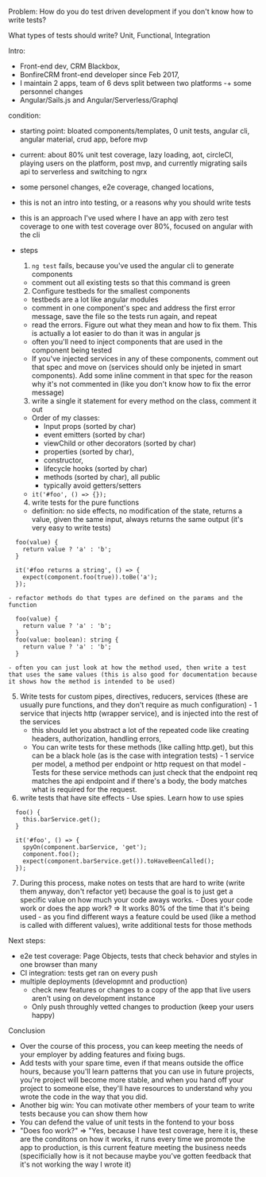Problem: How do you do test driven development if you don't know how to write tests?

What types of tests should write? Unit, Functional, Integration


Intro: 
  - Front-end dev, CRM Blackbox,
  - BonfireCRM front-end developer since Feb 2017,
  - I maintain 2 apps, team of 6 devs split between two platforms -+ some personnel changes
  - Angular/Sails.js and Angular/Serverless/Graphql

condition:
  - starting point: bloated components/templates, 0 unit tests, angular cli, angular material, crud app, before mvp
  - current: about 80% unit test coverage, lazy loading, aot, circleCI, playing users on the platform, post mvp, and currently migrating sails api to serverless and switching to ngrx
  - some personel changes, e2e coverage, changed locations, 
  - this is not an intro into testing, or a reasons why you should write tests
  - this is an approach I've used where I have an app with zero test coverage to one with test coverage over 80%, focused on angular with the cli

- steps
  1. `ng test` fails, because you've used the angular cli to generate components
    - comment out all existing tests so that this command is green
  2. Configure testbeds for the smallest components
    - testbeds are a lot like angular modules
    - comment in one component's spec and address the first error message, save the file so the tests run again, and repeat
    - read the errors. Figure out what they mean and how to fix them. This is actually a lot easier to do than it was in angular js
    - often you'll need to inject components that are used in the component being tested
    - If you've injected services in any of these components, comment out that spec and move on (services should only be injeted in smart components). Add some inline comment in that spec for the reason why it's not commented in (like you don't know how to fix the error message)
  3. write a single it statement for every method on the class, comment it out
    - Order of my classes: 
      - Input props (sorted by char)
      - event emitters (sorted by char)
      - viewChild or other decorators (sorted by char)
      - properties (sorted by char),
      - constructor,
      - lifecycle hooks (sorted by char)
      - methods (sorted by char), all public
      - typically avoid getters/setters
    - `it('#foo', () => {});`
  4. write tests for the pure functions
    - definition: no side effects, no modification of the state, returns a value, given the same input, always returns the same output (it's very easy to write tests)
```
  foo(value) {
    return value ? 'a' : 'b';
  }

  it('#foo returns a string', () => {
    expect(component.foo(true)).toBe('a');
  });
```
    - refactor methods do that types are defined on the params and the function
```
  foo(value) {
    return value ? 'a' : 'b';
  }
  foo(value: boolean): string {
    return value ? 'a' : 'b';
  }
```
    - often you can just look at how the method used, then write a test that uses the same values (this is also good for documentation because it shows how the method is intended to be used)
  5. Write tests for custom pipes, directives, reducers, services (these are usually pure functions, and they don't require as much configuration)
    - 1 service that injects http (wrapper service), and is injected into the rest of the services
      - this should let you abstract a lot of the repeated code like creating headers, authorization, handling errors,
      - You can write tests for these methods (like calling http.get), but this can be a black hole (as is the case with integration tests)
    - 1 service per model, a method per endpoint or http request on that model
    - Tests for these service methods can just check that the endpoint req matches the api endpoint and if there's a body, the body matches what is required for the request.
  6. write tests that have site effects
    - Use spies. Learn how to use spies
```
  foo() {
    this.barService.get();
  }

  it('#foo', () => {
    spyOn(component.barService, 'get');
    component.foo();
    expect(component.barService.get()).toHaveBeenCalled();
  });
```
  7. During this process, make notes on tests that are hard to write (write them anyway, don't refactor yet) because the goal is to just get a specific value on how much your code aways works.
    - Does your code work or does the app work? => It works 80% of the time that it's being used
    - as you find different ways a feature could be used (like a method is called with different values), write additional tests for those methods

Next steps:
  - e2e test coverage: Page Objects, tests that check behavior and styles in one browser than many
  - CI integration: tests get ran on every push
  - multiple deployments (developmnt and production)
    - check new features or changes to a copy of the app that live users aren't using on development instance
    - Only push throughly vetted changes to production (keep your users happy)

Conclusion
  - Over the course of this process, you can keep meeting the needs of your employer by adding features and fixing bugs.
  - Add tests with your spare time, even if that means outside the office hours, because you'll learn patterns that you can use in future projects, you're project will become more stable, and when you hand off your project to someone else, they'll have resources to understand why you wrote the code in the way that you did.
  - Another big win: You can motivate other members of your team to write tests because you can show them how
  - You can defend the value of unit tests in the fontend to your boss
  - "Does foo work?" => "Yes, because I have test coverage, here it is, these are the conditons on how it works, it runs every time we promote the app to production, is this current feature meeting the business needs (specificially how is it not because maybe you've gotten feedback that it's not working the way I wrote it)
